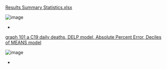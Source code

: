 [Results Summary Statistics.xlsx](https://github.com/pourmalek/CovidLongitudinalResults/blob/main/results/merge/Results%20Summary%20Statistics.xlsx)

![image](https://github.com/pourmalek/CovidLongitudinalResults/assets/30849720/8aee0c55-b91b-4b56-9ae5-85335bbfded2)

*

[graph 101 a C19 daily deaths, DELP model, Absolute Percent Error, Deciles of MEANS model](https://github.com/pourmalek/CovidLongitudinalResults/blob/main/results/merge/graph%20101%20a%20C19%20daily%20deaths%2C%20DELP%20model%2C%20Absolute%20Percent%20Error%2C%20Deciles%20of%20MEANS%20model.pdf)

![image](https://github.com/pourmalek/CovidLongitudinalResults/assets/30849720/cadb646d-5e2a-441c-9449-ee2886cd37e1)

*
